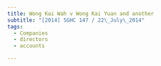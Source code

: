 ```yaml
---
title: Wong Kai Wah v Wong Kai Yuan and another 
subtitle: "[2014] SGHC 147 / 22\_July\_2014"
tags:
  - Companies
  - directors
  - accounts

---
```


